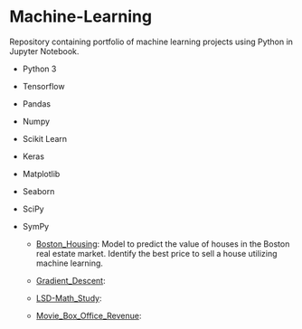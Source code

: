 # Machine-Learning
Repository containing portfolio of machine learning projects using Python in Jupyter Notebook.
- Python 3
- Tensorflow
- Pandas
- Numpy
- Scikit Learn
- Keras
- Matplotlib
- Seaborn
- SciPy
- SymPy

  - [Boston_Housing](https://github.com/dt1993/Machine-Learning/tree/master/Boston_Housing): Model to predict the value of houses in the Boston real estate market. Identify the best price to sell a house utilizing machine learning.
  
  - [Gradient_Descent](https://github.com/dt1993/Machine-Learning/tree/master/Gradient_Descent):
  
  - [LSD-Math_Study](https://github.com/dt1993/Machine-Learning/tree/master/LSD-Math_Study):
  
  - [Movie_Box_Office_Revenue](https://github.com/dt1993/Machine-Learning/tree/master/Movie_Box_Office_Revenue):
